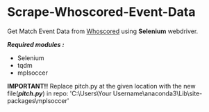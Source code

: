 # Scrape-Whoscored-Event-Data

Get Match Event Data from [Whoscored](http://whoscored.com/ "Whoscored") using **Selenium** webdriver.  

**_Required modules :_**
* Selenium
* tqdm
* mplsoccer

**IMPORTANT!!**
Replace pitch.py at the given location with the new file(**_pitch.py_**) in repo:
  'C:\Users\Your Username\anaconda3\Lib\site-packages\mplsoccer'
